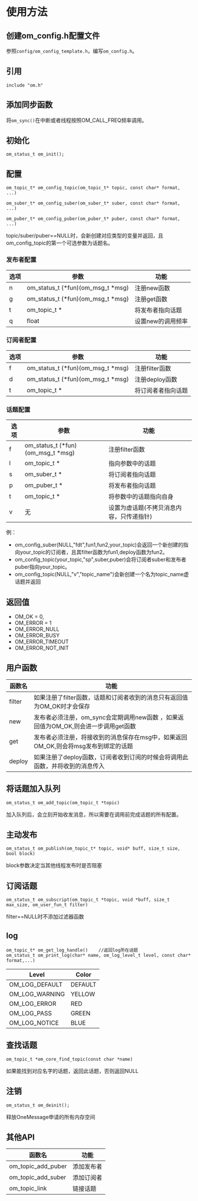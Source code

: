 # 使用方法
## 创建om_config.h配置文件
参照`config/om_config_template.h`，编写`om_config.h`。
## 引用
`include "om.h"`
## 添加同步函数
将`om_sync()`在中断或者线程按照OM_CALL_FREQ频率调用。
## 初始化
    om_status_t om_init();
## 配置
    om_topic_t* om_config_topic(om_topic_t* topic, const char* format, ...)

    om_suber_t* om_config_suber(om_suber_t* suber, const char* format, ...)

    om_puber_t* om_config_puber(om_puber_t* puber, const char* format, ...)

topic/suber/puber==NULL时，会新创建对应类型的变量并返回，且om_config_topic的第一个可选参数为话题名。
### 发布者配置
| 选项 | 参数                              | 功能              |
| ---- | --------------------------------- | ----------------- |
| n    | om_status_t (*fun)(om_msg_t *msg) | 注册new函数       |
| g    | om_status_t (*fun)(om_msg_t *msg) | 注册get函数       |
| t    | om_topic_t *                      | 将发布者指向话题  |
| q    | float                             | 设置new的调用频率 |

### 订阅者配置
| 选项 | 参数                              | 功能               |
| ---- | --------------------------------- | ------------------ |
| f    | om_status_t (*fun)(om_msg_t *msg) | 注册filter函数     |
| d    | om_status_t (*fun)(om_msg_t *msg) | 注册deploy函数     |
| t    | om_topic_t *                      | 将订阅者者指向话题 |

### 话题配置
| 选项 | 参数                              | 功能                                     |
| ---- | --------------------------------- | ---------------------------------------- |
| f    | om_status_t (*fun)(om_msg_t *msg) | 注册filter函数                           |
| l    | om_topic_t *                      | 指向参数中的话题                         |
| s    | om_suber_t *                      | 将订阅者指向话题                         |
| p    | om_puber_t *                      | 将发布者指向话题                         |
| t    | om_topic_t *                      | 将参数中的话题指向自身                   |
| v    | 无                                | 设置为虚话题(不拷贝消息内容，只传递指针) |
例：
* om_config_suber(NULL,"fdt",fun1,fun2,your_topic)会返回一个新创建的指向your_topic的订阅者，且其filter函数为fun1,deploy函数为fun2。
* om_config_topic(your_topic,"sp",suber,puber)会将订阅者suber和发布者puber指向your_topic。
* om_config_topic(NULL,"v","topic_name")会新创建一个名为topic_name虚话题并返回
## 返回值
  * OM_OK = 0,
  * OM_ERROR = 1
  * OM_ERROR_NULL
  * OM_ERROR_BUSY
  * OM_ERROR_TIMEOUT
  * OM_ERROR_NOT_INIT

## 用户函数
| 函数名 | 功能                                                                                          |
| ------ | --------------------------------------------------------------------------------------------- |
| filter | 如果注册了filter函数，话题和订阅者收到的消息只有返回值为OM_OK时才会保存                       |
| new    | 发布者必须注册，om_sync会定期调用new函数            ，如果返回值为OM_OK,则会进一步调用get函数 |
| get    | 发布者必须注册，将接收到的消息保存在msg中，如果返回OM_OK,则会将msg发布到绑定的话题            |
| deploy | 如果注册了deploy函数，订阅者收到订阅的时候会将调用此函数，并将收到的消息传入                  |

## 将话题加入队列

    om_status_t om_add_topic(om_topic_t *topic)

加入队列后，会立刻开始收发消息，所以需要在调用前完成话题的所有配置。
## 主动发布
    om_status_t om_publish(om_topic_t* topic, void* buff, size_t size, bool block)
block参数决定当其他线程发布时是否阻塞
## 订阅话题
    om_status_t om_subscript(om_topic_t *topic, void *buff, size_t max_size, om_user_fun_t filter)

filter==NULL时不添加过滤器函数
## log
    om_topic_t* om_get_log_handle()    //返回log所在话题
    om_status_t om_print_log(char* name, om_log_level_t level, const char* format,...)

| Level          | Color   |
| -------------- | ------- |
| OM_LOG_DEFAULT | DEFAULT |
| OM_LOG_WARNING | YELLOW  |
| OM_LOG_ERROR   | RED     |
| OM_LOG_PASS    | GREEN   |
| OM_LOG_NOTICE  | BLUE    |
## 查找话题
    om_topic_t *om_core_find_topic(const char *name)
如果能找到对应名字的话题，返回此话题，否则返回NULL

## 注销
    om_status_t om_deinit();
释放OneMessage申请的所有内存空间
## 其他API
| 函数名             | 功能       |
| ------------------ | ---------- |
| om_topic_add_puber | 添加发布者 |
| om_topic_add_suber | 添加订阅者 |
| om_topic_link      | 链接话题   |